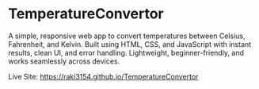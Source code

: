 # TemperatureConvertor
A simple, responsive web app to convert temperatures between Celsius, Fahrenheit, and Kelvin. Built using HTML, CSS, and JavaScript with instant results, clean UI, and error handling. Lightweight, beginner-friendly, and works seamlessly across devices.

Live Site: https://raki3154.github.io/TemperatureConvertor
